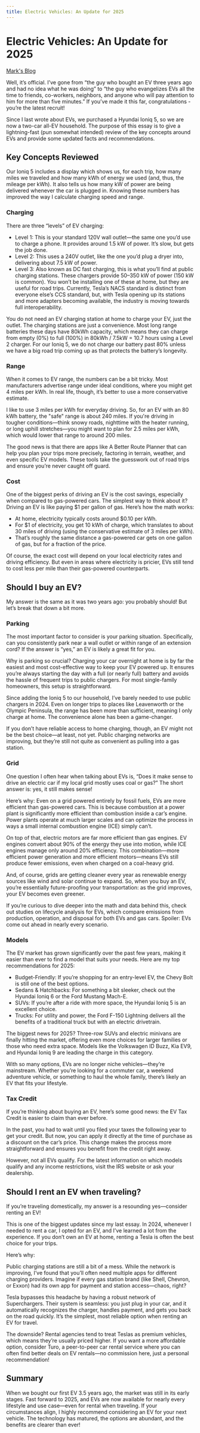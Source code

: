 ```yaml
---
title: Electric Vehicles: An Update for 2025
---
```


# Electric Vehicles: An Update for 2025
[Mark's Blog](index.md)

Well, it’s official. I’ve gone from “the guy who bought an EV three years ago and had no idea what he was doing” to “the guy who evangelizes EVs all the time to friends, co-workers, neighbors, and anyone who will pay attention to him for more than five minutes.” If you’ve made it this far, congratulations - you’re the latest recruit!

Since I last wrote about EVs, we purchased a Hyundai Ioniq 5, so we are now a two-car all-EV household. The purpose of this essay is to give a lightning-fast (pun somewhat intended) review of the key concepts around EVs and provide some updated facts and recommendations.

## Key Concepts Reviewed
Our Ioniq 5 includes a display which shows us, for each trip, how many miles we traveled and how many kWh of energy we used (and, thus, the mileage per kWh). It also tells us how many kW of power are being delivered whenever the car is plugged in. Knowing these numbers has improved the way I calculate charging speed and range.

### Charging
There are three “levels” of EV charging:
* Level 1: This is your standard 120V wall outlet—the same one you’d use to charge a phone. It provides around 1.5 kW of power. It’s slow, but gets the job done.
* Level 2: This uses a 240V outlet, like the one you’d plug a dryer into, delivering about 7.5 kW of power.
* Level 3: Also known as DC fast charging, this is what you’ll find at public charging stations. These chargers provide 50–350 kW of power (150 kW is common). You won’t be installing one of these at home, but they are useful for road trips. Currently, Tesla’s NACS standard is distinct from everyone else’s CCS standard, but, with Tesla opening up its stations and more adapters becoming available, the industry is moving towards full interoperability.

You do not need an EV charging station at home to charge your EV, just the outlet. The charging stations are just a convenience.  Most long range batteries these days have 80kWh capacity, which means they can charge from empty (0%) to full (100%) in 80kWh / 7.5kW = 10.7 hours using a Level 2 charger. For our Ioniq 5, we do not charge our battery past 80% unless we have a big road trip coming up as that protects the battery’s longevity.

### Range
When it comes to EV range, the numbers can be a bit tricky. Most manufacturers advertise range under ideal conditions, where you might get 4 miles per kWh. In real life, though, it’s better to use a more conservative estimate.

I like to use 3 miles per kWh for everyday driving. So, for an EV with an 80 kWh battery, the "safe" range is about 240 miles. If you're driving in tougher conditions—think snowy roads, nighttime with the heater running, or long uphill stretches—you might want to plan for 2.5 miles per kWh, which would lower that range to around 200 miles.

The good news is that there are apps like A Better Route Planner that can help you plan your trips more precisely, factoring in terrain, weather, and even specific EV models. These tools take the guesswork out of road trips and ensure you’re never caught off guard.

### Cost
One of the biggest perks of driving an EV is the cost savings, especially when compared to gas-powered cars. The simplest way to think about it? Driving an EV is like paying $1 per gallon of gas. Here’s how the math works:
* At home, electricity typically costs around $0.10 per kWh.
* For $1 of electricity, you get 10 kWh of charge, which translates to about 30 miles of driving (using the conservative estimate of 3 miles per kWh).
* That’s roughly the same distance a gas-powered car gets on one gallon of gas, but for a fraction of the price.

Of course, the exact cost will depend on your local electricity rates and driving efficiency. But even in areas where electricity is pricier, EVs still tend to cost less per mile than their gas-powered counterparts.

## Should I buy an EV?
My answer is the same as it was two years ago: you probably should! But let’s break that down a bit more.

### Parking
The most important factor to consider is your parking situation. Specifically, can you consistently park near a wall outlet or within range of an extension cord? If the answer is “yes,” an EV is likely a great fit for you.

Why is parking so crucial? Charging your car overnight at home is by far the easiest and most cost-effective way to keep your EV powered up. It ensures you’re always starting the day with a full (or nearly full) battery and avoids the hassle of frequent trips to public chargers. For most single-family homeowners, this setup is straightforward.

Since adding the Ioniq 5 to our household, I’ve barely needed to use public chargers in 2024. Even on longer trips to places like Leavenworth or the Olympic Peninsula, the range has been more than sufficient, meaning I only charge at home. The convenience alone has been a game-changer.

If you don’t have reliable access to home charging, though, an EV might not be the best choice—at least, not yet. Public charging networks are improving, but they’re still not quite as convenient as pulling into a gas station.

### Grid
One question I often hear when talking about EVs is, “Does it make sense to drive an electric car if my local grid mostly uses coal or gas?” The short answer is: yes, it still makes sense!

Here’s why: Even on a grid powered entirely by fossil fuels, EVs are more efficient than gas-powered cars. This is because combustion at a power plant is significantly more efficient than combustion inside a car’s engine. Power plants operate at much larger scales and can optimize the process in ways a small internal combustion engine (ICE) simply can’t.

On top of that, electric motors are far more efficient than gas engines. EV engines convert about 90% of the energy they use into motion, while ICE engines manage only around 20% efficiency. This combination—more efficient power generation and more efficient motors—means EVs still produce fewer emissions, even when charged on a coal-heavy grid.

And, of course, grids are getting cleaner every year as renewable energy sources like wind and solar continue to expand. So, when you buy an EV, you’re essentially future-proofing your transportation: as the grid improves, your EV becomes even greener.

If you’re curious to dive deeper into the math and data behind this, check out studies on lifecycle analysis for EVs, which compare emissions from production, operation, and disposal for both EVs and gas cars. Spoiler: EVs come out ahead in nearly every scenario.

### Models
The EV market has grown significantly over the past few years, making it easier than ever to find a model that suits your needs.
Here are my top recommendations for 2025:

* Budget-Friendly: If you’re shopping for an entry-level EV, the Chevy Bolt is still one of the best options.
* Sedans & Hatchbacks: For something a bit sleeker, check out the Hyundai Ioniq 6 or the Ford Mustang Mach-E.
* SUVs: If you’re after a ride with more space, the Hyundai Ioniq 5 is an excellent choice.
* Trucks: For utility and power, the Ford F-150 Lightning delivers all the benefits of a traditional truck but with an electric drivetrain.

The biggest news for 2025? Three-row SUVs and electric minivans are finally hitting the market, offering even more choices for larger families or those who need extra space. Models like the Volkswagen ID Buzz, Kia EV9, and Hyundai Ioniq 9 are leading the charge in this category.

With so many options, EVs are no longer niche vehicles—they’re mainstream. Whether you’re looking for a commuter car, a weekend adventure vehicle, or something to haul the whole family, there’s likely an EV that fits your lifestyle.

### Tax Credit
If you’re thinking about buying an EV, here’s some good news: the EV Tax Credit is easier to claim than ever before.

In the past, you had to wait until you filed your taxes the following year to get your credit. But now, you can apply it directly at the time of purchase as a discount on the car’s price. This change makes the process more straightforward and ensures you benefit from the credit right away.

However, not all EVs qualify. For the latest information on which models qualify and any income restrictions, visit the IRS website or ask your dealership.

## Should I rent an EV when traveling?
If you’re traveling domestically, my answer is a resounding yes—consider renting an EV!

This is one of the biggest updates since my last essay. In 2024, whenever I needed to rent a car, I opted for an EV, and I’ve learned a lot from the experience. If you don’t own an EV at home, renting a Tesla is often the best choice for your trips.

Here’s why:

Public charging stations are still a bit of a mess. While the network is improving, I’ve found that you’ll often need multiple apps for different charging providers. Imagine if every gas station brand (like Shell, Chevron, or Exxon) had its own app for payment and station access—chaos, right?

Tesla bypasses this headache by having a robust network of Superchargers. Their system is seamless: you just plug in your car, and it automatically recognizes the charger, handles payment, and gets you back on the road quickly. It’s the simplest, most reliable option when renting an EV for travel.

The downside? Rental agencies tend to treat Teslas as premium vehicles, which means they’re usually priced higher. If you want a more affordable option, consider Turo, a peer-to-peer car rental service where you can often find better deals on EV rentals—no commission here, just a personal recommendation!

## Summary
When we bought our first EV 3.5 years ago, the market was still in its early stages. Fast forward to 2025, and EVs are now available for nearly every lifestyle and use case—even for rental when traveling. If your circumstances align, I highly recommend considering an EV for your next vehicle. The technology has matured, the options are abundant, and the benefits are clearer than ever!
